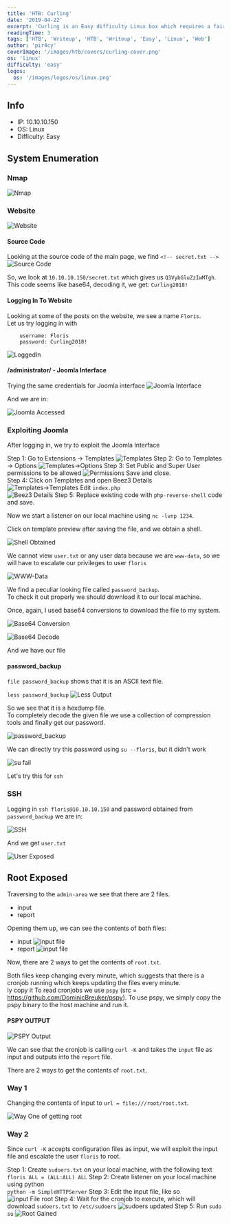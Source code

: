 ```yaml
---
title: 'HTB: Curling'
date: '2019-04-22'
excerpt: 'Curling is an Easy difficulty Linux box which requires a fair amount of enumeration. The password is saved in a file on the web root. The username can be download through a post on the CMS which allows a login. Modifying the php template gives a shell. Finding a hex dump and reversing it gives a user shell. On enumerating running processes a cron is discovered which can be exploited for root.'
readingTime: 3
tags: ['HTB', 'Writeup', 'HTB', 'Writeup', 'Easy', 'Linux', 'Web']
author: 'pir4cy'
coverImage: '/images/htb/covers/curling-cover.png'
os: 'linux'
difficulty: 'easy'
logos:
  os: '/images/logos/os/linux.png'
---
```


## Info
  * IP: 10.10.10.150
  * OS: Linux
  * Difficulty: Easy

## System Enumeration

### Nmap

![Nmap](/images/htb/machines/Curling/nmap.png "Nmap")

### Website

![Website](/images/htb/machines/Curling/website.png "Website Main Page")

#### Source Code

Looking at the source code of the main page, we find `<!-- secret.txt -->`
![Source Code](/images/htb/machines/Curling/sourceCode.png "Source Code")

So, we look at `10.10.10.150/secret.txt` which gives us `Q3VybGluZzIwMTgh`.  
This code seems like base64, decoding it, we get: `Curling2018!`  

#### Logging In To Website

Looking at some of the posts on the website, we see a name `Floris`.  
Let us try logging in with  
```
    username: Floris
    password: Curling2018!
```

![LoggedIn](/images/htb/machines/Curling/loggedIn.png "Logged In Main Page")

#### /administrator/ - Joomla Interface

Trying the same credentials for Joomla interface
![Joomla Interface](/images/htb/machines/Curling/joomlaInterface.png "Joomla Interface")

And we are in: 

![Joomla Accessed](/images/htb/machines/Curling/joomlaAccess.png "Logged In Joomla")

### Exploiting Joomla

After logging in, we try to exploit the Joomla Interface

Step 1: Go to Extensions -> Templates
    ![Templates](/images/htb/machines/Curling/template1.png "Templates")
Step 2: Go to Templates -> Options
    ![Templates->Options](/images/htb/machines/Curling/template2.png "Templates -> Options")
Step 3: Set Public and Super User permissions to be allowed
    ![Permissions](/images/htb/machines/Curling/permissions.png "Permissions")
    Save and close.  
Step 4: Click on Templates and open Beez3 Details
    ![Templates->Templates](/images/htb/machines/Curling/templateBeez3.png "Templates Details")
    Edit `index.php`    
    ![Beez3 Details](/images/htb/machines/Curling/beez3.png "Beez3 Details")
Step 5: Replace existing code with `php-reverse-shell` code and save.


Now we start a listener on our local machine using `nc -lvnp 1234`.  

Click on template preview after saving the file, and we obtain a shell.  

![Shell Obtained](/images/htb/machines/Curling/shellObtained.png "Shell Obtained")

We cannot view `user.txt` or any user data because we are `www-data`, so we will have to escalate our privileges to user `floris`

![WWW-Data](/images/htb/machines/Curling/wwwData.png "wwwdata")

We find a peculiar looking file called `password_backup`.  
To check it out properly we should download it to our local machine.  

Once, again, I used base64 conversions to download the file to my system.  

![Base64 Conversion](/images/htb/machines/Curling/base64Conv.png "Base 64 Conversion")

![Base64 Decode](/images/htb/machines/Curling/base64Dec.png "Base 64 Decode")

And we have our file

#### password_backup

`file password_backup` shows that it is an ASCII text file.  

`less password_backup` 
![Less Output](/images/htb/machines/Curling/lessOutput.png "Less Password_Backup")

So we see that it is a hexdump file.  
To completely decode the given file we use a collection of compression tools and finally get our password.  

![password_backup](/images/htb/machines/Curling/passwordBackup.png "Cracking password_backup")

We can directly try this password using `su --floris`, but it didn't work

![su fail](/images/htb/machines/Curling/suFail.png "su fail")

Let's try this for `ssh`

### SSH

Logging in `ssh floris@10.10.10.150` and password obtained from `password_backup` we are in:

![SSH](/images/htb/machines/Curling/sshLogin.png "SSH Logged In")

And we get `user.txt`

![User Exposed](/images/htb/machines/Curling/userExposed.png "User Exposed")

## Root Exposed

Traversing to the `admin-area` we see that there are 2 files.  
  * input
  * report

Opening them up, we can see the contents of both files:

  * input
    ![input file](/images/htb/machines/Curling/inputFile.png "Input File")
  * report
    ![input file](/images/htb/machines/Curling/reportFile.png "Report File")


Now, there are 2 ways to get the contents of `root.txt`.  

Both files keep changing every minute, which suggests that there is a cronjob running which keeps updating the files every minute.  
ly copy it
To read cronjobs we use `pspy` (src = https://github.com/DominicBreuker/pspy). To use pspy, we simply copy the pspy binary to the host machine and run it.  

#### PSPY OUTPUT
![PSPY Output](/images/htb/machines/Curling/pspyOutput.png "PSPY Output")

We can see that the cronjob is calling `curl -K` and takes the `input` file as input and outputs into the `report` file.  

There are 2 ways to get the contents of `root.txt`.  

### Way 1

Changing the contents of input to `url = file:///root/root.txt`.

![Way One of getting root](/images/htb/machines/Curling/root1.png "Way One of getting root")

### Way 2

Since `curl -K` accepts configuration files as input, we will exploit the input file and escalate the user `floris` to root.  

Step 1: Create `sudoers.txt` on your local machine, with the following text  
    `floris ALL = (ALL:ALL) ALL`
Step 2: Create listener on your local machine using python  
    `python -m SimpleHTTPServer`
Step 3: Edit the input file, like so  
    ![input File root](/images/htb/machines/Curling/inputRoot2.png "Input File for Way 2")
Step 4: Wait for the cronjob to execute, which will download `sudoers.txt` to `/etc/sudoers`
    ![sudoers updated](/images/htb/machines/Curling/sudoers.png "Sudoers Updated")
Step 5: Run `sudo su`
    ![Root Gained](/images/htb/machines/Curling/root2.png "Way 2 of getting root")
